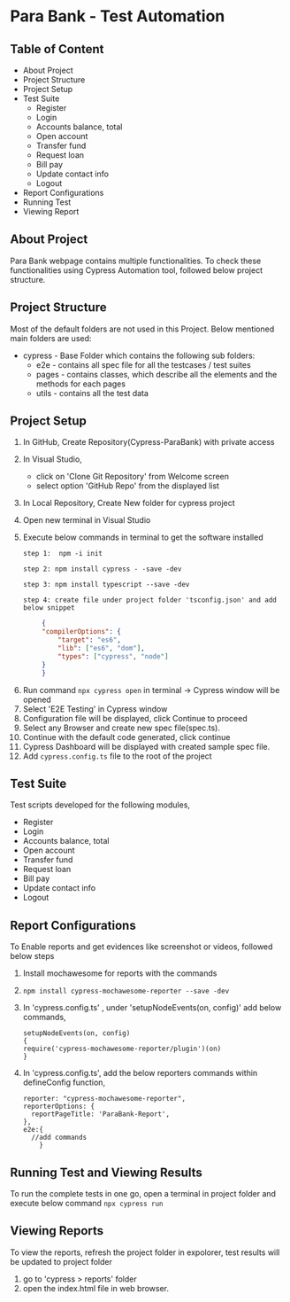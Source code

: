 # Para Bank - Test Automation

## Table of Content

- About Project
- Project Structure
- Project Setup
- Test Suite
  - Register
  - Login
  - Accounts balance, total
  - Open account
  - Transfer fund
  - Request loan
  - Bill pay
  - Update contact info
  - Logout
- Report Configurations
- Running Test
- Viewing Report

## About Project <a id="abt"></a>

Para Bank webpage contains multiple functionalities. To check these functionalities using Cypress Automation tool, followed below project structure.


## Project Structure <a id = "proj structure"></a>

Most of the default folders are not used in this Project. Below mentioned main folders are used:
* cypress - Base Folder which contains the following sub folders:
  *  e2e - contains all spec file for all the testcases / test suites
  * pages - contains classes, which describe all the elements and the methods for each pages
  * utils - contains all the test data


## Project Setup <a id = "project setup"></a>

1. In GitHub, Create Repository(Cypress-ParaBank) with private access
2. In Visual Studio,
   - click on 'Clone Git Repository' from Welcome screen
   - select option 'GitHub Repo' from the displayed list
3. In Local Repository, Create New folder for cypress project
4. Open new terminal in Visual Studio
5. Execute below commands in terminal to get the software installed
   
	```step 1:  npm -i init```

	```step 2: npm install cypress - -save -dev```

	```step 3: npm install typescript --save -dev```

	```step 4: create file under project folder 'tsconfig.json' and add below snippet```

```json
		{
  		"compilerOptions": {
    		"target": "es6",
    		"lib": ["es6", "dom"],
    		"types": ["cypress", "node"]
  		}
		}
```

6. Run command `npx cypress open` in terminal -> Cypress window will be opened
7. Select 'E2E Testing' in Cypress window
8. Configuration file will be displayed, click Continue to proceed
9. Select any Browser and create new spec file(spec.ts). 
10. Continue with the default code generated, click continue
11. Cypress Dashboard will be displayed with created sample spec file.
12. Add `cypress.config.ts` file to the root of the project
    

## Test Suite

Test scripts developed for the following modules,
  - Register
  - Login
  - Accounts balance, total
  - Open account
  - Transfer fund
  - Request loan
  - Bill pay
  - Update contact info
  - Logout

## Report Configurations <a id="report"></a>

To Enable reports and get evidences like screenshot or videos, followed below steps

 1. Install mochawesome for reports with the commands
 2. ```npm install cypress-mochawesome-reporter --save -dev```

 3. In 'cypress.config.ts' , under 'setupNodeEvents(on, config)' add below commands,

	```
	setupNodeEvents(on, config)
	{
	require('cypress-mochawesome-reporter/plugin')(on)
	}
	```

4. In 'cypress.config.ts', add the below reporters commands within defineConfig function,

    ```
    reporter: "cypress-mochawesome-reporter",
    reporterOptions: {
      reportPageTitle: 'ParaBank-Report',
    },
    e2e:{
      //add commands
        }
    ```

## Running Test and Viewing Results

To run the complete tests in one go, open a terminal in project folder and execute below command
	```npx cypress run```

## Viewing Reports

To view the reports, refresh the project folder in expolorer, test results will be updated to project folder

 1. go to 'cypress > reports' folder
 2. open the index.html file in web browser.
